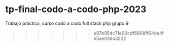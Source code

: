 
# tp-final-codo-a-codo-php-2023

Trabajo práctico, curso codo a codo full stack php grupo 9





























>>>>>>> e97b85dc71e00cdf6808ff64de4fb5ae036b3222

